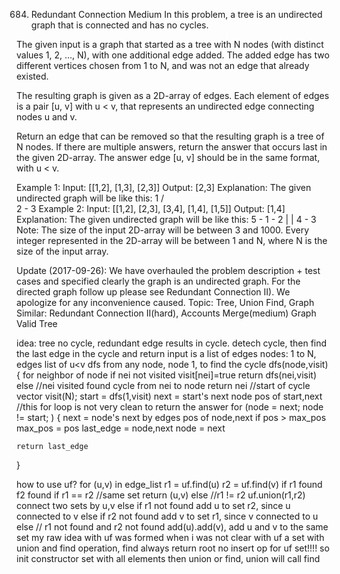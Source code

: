 684. Redundant Connection
Medium
In this problem, a tree is an undirected graph that is connected and has no cycles.

The given input is a graph that started as a tree with N nodes (with distinct values 1, 2, ..., N), with one additional edge added. The added edge has two different vertices chosen from 1 to N, and was not an edge that already existed.

The resulting graph is given as a 2D-array of edges. Each element of edges is a pair [u, v] with u < v, that represents an undirected edge connecting nodes u and v.

Return an edge that can be removed so that the resulting graph is a tree of N nodes. If there are multiple answers, return the answer that occurs last in the given 2D-array. The answer edge [u, v] should be in the same format, with u < v.

Example 1:
Input: [[1,2], [1,3], [2,3]]
Output: [2,3]
Explanation: The given undirected graph will be like this:
  1
 / \
2 - 3
Example 2:
Input: [[1,2], [2,3], [3,4], [1,4], [1,5]]
Output: [1,4]
Explanation: The given undirected graph will be like this:
5 - 1 - 2
    |   |
    4 - 3
Note:
The size of the input 2D-array will be between 3 and 1000.
Every integer represented in the 2D-array will be between 1 and N, where N is the size of the input array.

Update (2017-09-26):
We have overhauled the problem description + test cases and specified clearly the graph is an undirected graph. For the directed graph follow up please see Redundant Connection II). We apologize for any inconvenience caused.
Topic: Tree, Union Find, Graph
Similar: Redundant Connection II(hard), Accounts Merge(medium)
Graph Valid  Tree

idea: 
tree no cycle, redundant edge results in cycle. 
detech cycle, then find the last edge in the cycle and return
input is a list of edges
nodes: 1 to N, edges list of u<v
dfs from any node, node 1, to find the cycle
dfs(node,visit) {
	for neighbor of node
		if nei not visited
			visit[nei]=true
			return dfs(nei,visit)
		else //nei visited
			found cycle from nei to node
			return nei //start of cycle
vector<bool> visit(N);
start = dfs(1,visit)
next = start's next node
pos of start,next
//this for loop is not very clean to return the answer
for (node = next; node != start; ) {
	next = node's next by edges	
	pos of node,next
	if pos > max_pos
		max_pos = pos
		last_edge = node,next
	node = next

	return last_edge
}  

how to use uf? 
for (u,v) in edge_list
	r1 = uf.find(u)
	r2 = uf.find(v)
	if r1 found f2 found 
		if r1 == r2 //same set
			return (u,v)
		else //r1 != r2
			uf.union(r1,r2)
			connect two sets by u,v
	else 
		if r1 not found
			add u to set r2,  since u connected to v
		else if r2 not found
			add v to set r1, since v connected to u
		else // r1 not found and r2 not found
			add(u).add(v), add u and v to the same set
my raw idea with uf was formed when i was not clear with uf
a set with union and find operation, find always return root
no insert op for uf set!!!!
so init constructor set with all elements
then union or find, union will call find
	


